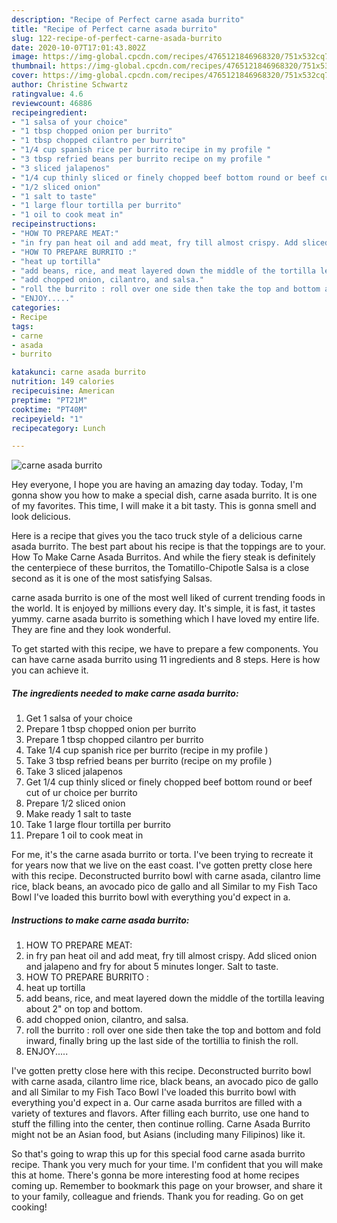 ```yaml
---
description: "Recipe of Perfect carne asada burrito"
title: "Recipe of Perfect carne asada burrito"
slug: 122-recipe-of-perfect-carne-asada-burrito
date: 2020-10-07T17:01:43.802Z
image: https://img-global.cpcdn.com/recipes/4765121846968320/751x532cq70/carne-asada-burrito-recipe-main-photo.jpg
thumbnail: https://img-global.cpcdn.com/recipes/4765121846968320/751x532cq70/carne-asada-burrito-recipe-main-photo.jpg
cover: https://img-global.cpcdn.com/recipes/4765121846968320/751x532cq70/carne-asada-burrito-recipe-main-photo.jpg
author: Christine Schwartz
ratingvalue: 4.6
reviewcount: 46886
recipeingredient:
- "1 salsa of your choice"
- "1 tbsp chopped onion per burrito"
- "1 tbsp chopped cilantro per burrito"
- "1/4 cup spanish rice per burrito recipe in my profile "
- "3 tbsp refried beans per burrito recipe on my profile "
- "3 sliced jalapenos"
- "1/4 cup thinly sliced or finely chopped beef bottom round or beef cut of ur choice per burrito"
- "1/2 sliced onion"
- "1 salt to taste"
- "1 large flour tortilla per burrito"
- "1 oil to cook meat in"
recipeinstructions:
- "HOW TO PREPARE MEAT:"
- "in fry pan heat oil and add meat, fry till almost crispy. Add sliced onion and jalapeno and fry for about 5 minutes longer. Salt to taste."
- "HOW TO PREPARE BURRITO :"
- "heat up tortilla"
- "add beans, rice, and meat layered down the middle of the tortilla leaving about 2&#34; on top and bottom."
- "add chopped onion, cilantro, and salsa."
- "roll the burrito : roll over one side then take the top and bottom and fold inward, finally bring up the last side of the tortillia to finish the roll."
- "ENJOY....."
categories:
- Recipe
tags:
- carne
- asada
- burrito

katakunci: carne asada burrito 
nutrition: 149 calories
recipecuisine: American
preptime: "PT21M"
cooktime: "PT40M"
recipeyield: "1"
recipecategory: Lunch

---
```



![carne asada burrito](https://img-global.cpcdn.com/recipes/4765121846968320/751x532cq70/carne-asada-burrito-recipe-main-photo.jpg)

Hey everyone, I hope you are having an amazing day today. Today, I'm gonna show you how to make a special dish, carne asada burrito. It is one of my favorites. This time, I will make it a bit tasty. This is gonna smell and look delicious.

Here is a recipe that gives you the taco truck style of a delicious carne asada burrito. The best part about his recipe is that the toppings are to your. How To Make Carne Asada Burritos. And while the fiery steak is definitely the centerpiece of these burritos, the Tomatillo-Chipotle Salsa is a close second as it is one of the most satisfying Salsas.

carne asada burrito is one of the most well liked of current trending foods in the world. It is enjoyed by millions every day. It's simple, it is fast, it tastes yummy. carne asada burrito is something which I have loved my entire life. They are fine and they look wonderful.


To get started with this recipe, we have to prepare a few components. You can have carne asada burrito using 11 ingredients and 8 steps. Here is how you can achieve it.

<!--inarticleads1-->

##### The ingredients needed to make carne asada burrito:

1. Get 1 salsa of your choice
1. Prepare 1 tbsp chopped onion per burrito
1. Prepare 1 tbsp chopped cilantro per burrito
1. Take 1/4 cup spanish rice per burrito (recipe in my profile )
1. Take 3 tbsp refried beans per burrito (recipe on my profile )
1. Take 3 sliced jalapenos
1. Get 1/4 cup thinly sliced or finely chopped beef bottom round or beef cut of ur choice per burrito
1. Prepare 1/2 sliced onion
1. Make ready 1 salt to taste
1. Take 1 large flour tortilla per burrito
1. Prepare 1 oil to cook meat in


For me, it&#39;s the carne asada burrito or torta. I&#39;ve been trying to recreate it for years now that we live on the east coast. I&#39;ve gotten pretty close here with this recipe. Deconstructed burrito bowl with carne asada, cilantro lime rice, black beans, an avocado pico de gallo and all Similar to my Fish Taco Bowl I&#39;ve loaded this burrito bowl with everything you&#39;d expect in a. 

<!--inarticleads2-->

##### Instructions to make carne asada burrito:

1. HOW TO PREPARE MEAT:
1. in fry pan heat oil and add meat, fry till almost crispy. Add sliced onion and jalapeno and fry for about 5 minutes longer. Salt to taste.
1. HOW TO PREPARE BURRITO :
1. heat up tortilla
1. add beans, rice, and meat layered down the middle of the tortilla leaving about 2&#34; on top and bottom.
1. add chopped onion, cilantro, and salsa.
1. roll the burrito : roll over one side then take the top and bottom and fold inward, finally bring up the last side of the tortillia to finish the roll.
1. ENJOY.....


I&#39;ve gotten pretty close here with this recipe. Deconstructed burrito bowl with carne asada, cilantro lime rice, black beans, an avocado pico de gallo and all Similar to my Fish Taco Bowl I&#39;ve loaded this burrito bowl with everything you&#39;d expect in a. Our carne asada burritos are filled with a variety of textures and flavors. After filling each burrito, use one hand to stuff the filling into the center, then continue rolling. Carne Asada Burrito might not be an Asian food, but Asians (including many Filipinos) like it. 

So that's going to wrap this up for this special food carne asada burrito recipe. Thank you very much for your time. I'm confident that you will make this at home. There's gonna be more interesting food at home recipes coming up. Remember to bookmark this page on your browser, and share it to your family, colleague and friends. Thank you for reading. Go on get cooking!
